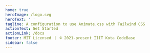 ```yaml
---
home: true
heroImage: /logo.svg
heroText: ' '
tagline: A configuration to use Animate.css with Tailwind CSS
actionText: Get Started
actionLink: /docs
footer: MIT Licensed ｜ © 2021-present IIIT Kota CodeBase
sidebar: false
---
```

